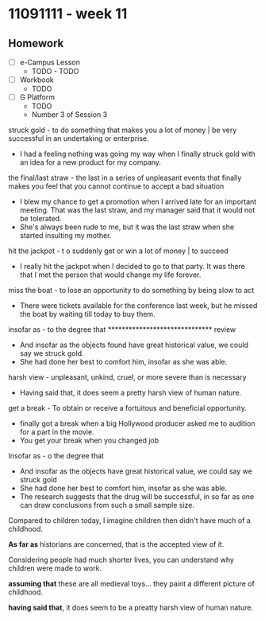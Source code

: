 # 11091111 - week 11
## Homework
- [ ] e-Campus Lesson
	- TODO	- TODO
- [ ] Workbook
	-  TODO
- [ ] G Platform
	- TODO
	- Number 3 of Session 3

struck gold -  to do something that makes you a lot of money | be very successful in an undertaking or enterprise.
- I had a feeling nothing was going my way when I finally struck gold with an idea for a new product for my company.

the final/last straw - the last in a series of unpleasant events that finally makes you feel that you cannot continue to accept a bad situation
- I blew my chance to get a promotion when I arrived late for an important meeting. That was the last straw, and my manager said that it would not be tolerated. 
- She's always been rude to me, but it was the last straw when she started insulting my mother.

hit the jackpot - t o suddenly get or win a lot of money | to succeed
- I really hit the jackpot when I decided to go to that party. It was there that I met the person that would change my life forever.

miss the boat - to lose an opportunity to do something by being slow to act
- There were tickets available for the conference last week, but he missed the boat by waiting till today to buy them. 

insofar as - to the degree that ****************************** review
- And insofar as the objects found have great historical value, we could say we struck gold.
- She had done her best to comfort him, insofar as she was able.

harsh view - unpleasant, unkind, cruel, or more severe than is necessary
- Having said that, it does seem a pretty harsh view of human nature.

get a break -  To obtain or receive a fortuitous and beneficial opportunity.
-  finally got a break when a big Hollywood producer asked me to audition for a part in the movie.
- You get your break when you changed job

Insofar as - o the degree that
- And insofar as the objects have great historical value, we could say we struck gold
- She had done her best to comfort him, insofar as she was able.
- The research suggests that the drug will be successful, in so far as one can draw conclusions from such a small sample size.

Compared to children today, I imagine children then didn't have much of a childhood.

**As far as** historians are concerned, that is the accepted view of it.

Considering people had much shorter lives, you can understand why children were made to work.

**assuming that** these are all medieval toys... they paint a different picture of childhood.

**having said that**, it does seem to be a preatty harsh view of human nature.
